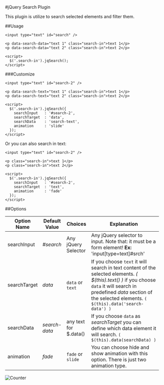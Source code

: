 #jQuery Search Plugin

This plugin is utilize to search selected elements and filter them.

##Usage
    
    <input type="text" id="search" />
    
    <p data-search-data="text 1" class="search-in">text 1</p>
    <p data-search-data="text 2" class="search-in">text 2</p>
    
    <script>
      $('.search-in').jqSearch();
    </script>
    
###Customize

    <input type="text" id="search-2" />
    
    <p data-search-text="text 1" class="search-in">text 1</p>
    <p data-search-text="text 2" class="search-in">text 2</p>
    
    <script>
      $('.search-in').jqSearch({
        searchInput   : '#search-2',
        searchTarget  : 'data',
        searchData    : 'search-text',
        animation     : 'slide'
      });
    </script>
    
Or you can also search in text:

    <input type="text" id="search-2" />
    
    <p class="search-in">text 1</p>
    <p class="search-in">text 2</p>
    
    <script>
      $('.search-in').jqSearch({
        searchInput   : '#search-2',
        searchTarget  : 'text',
        animation     : 'fade'
      });
    </script>
    
##Options

|Option Name|Default Value|Choices|Explanation|
|---|---|---|---|
|searchInput|*#search*|Any jQuery Selector|Any jQuery selector to input. Note that: it must be a form element! **Ex:** 'input[type=text]#srch'|
|searchTarget|*data*|`data` or `text`|If you choose `text` it will search in text content of the selected elements. *( $(this).text() )* if you choose `data` it will search in predefined *data* section of the selected elements. `( $(this).data('search-data') )`|
|searchData|*search-data*|any text for $.data()|If you choose `data` as *searchTarget* you can define which data element it will search. `( $(this).data(searchData) )`|
|animation|*fade*|`fade` or `slide`|You can choose hide and show animation with this option. There is just two animation type.|

![Counter](https://webfikirleri.com/counter?url=https://github.com/WebFikirleri/jqSearch)
